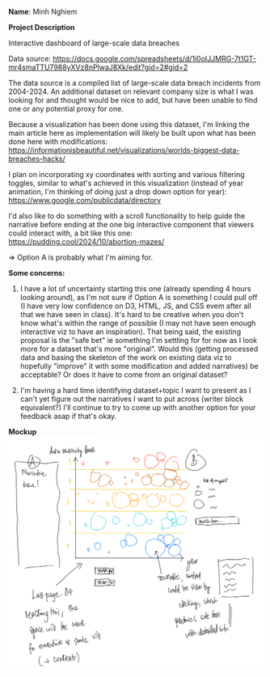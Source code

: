 **Name**: Minh Nghiem

**Project Description**

Interactive dashboard of large-scale data breaches

Data source: https://docs.google.com/spreadsheets/d/1i0oIJJMRG-7t1GT-mr4smaTTU7988yXVz8nPlwaJ8Xk/edit?gid=2#gid=2 

The data source is a compiled list of large-scale data breach incidents from 2004-2024. An additional dataset on relevant company size is what I was looking for and thought would be nice to add, but have been unable to find one or any potential proxy for one.

Because a visualization has been done using this dataset, I'm linking the main article here as implementation will likely be built upon what has been done here with modifications: https://informationisbeautiful.net/visualizations/worlds-biggest-data-breaches-hacks/ 

I plan on incorporating xy coordinates with sorting and various filtering toggles, similar to what's achieved in this visualization (instead of year animation, I'm thinking of doing just a drop down option for year): https://www.google.com/publicdata/directory 

I'd also like to do something with a scroll functionality to help guide the narrative before ending at the one big interactive component that viewers could interact with, a bit like this one: https://pudding.cool/2024/10/abortion-mazes/ 

=> Option A is probably what I'm aiming for.

**Some concerns:**

1. I have a lot of uncertainty starting this one (already spending 4 hours looking around), as I'm not sure if Option A is something I could pull off (I have very low confidence on D3, HTML, JS, and CSS evem after all that we have seen in class). It's hard to be creative when you don't know what's within the range of possible (I may not have seen enough interactive viz to have an inspiration). That being said, the existing proposal is the "safe bet" ie something I'm settling for for now as I look more for a dataset that's more "original". Would this (getting processed data and basing the skeleton of the work on existing data viz to hopefully "improve" it with some modification and added narratives) be acceptable? Or does it have to come from an original dataset?

2. I'm having a hard time identifying dataset+topic I want to present as I can't yet figure out the narratives I want to put across (writer block equivalent?) I'll continue to try to come up with another option for your feedback asap if that's okay.

**Mockup**
![interactive_mock](./scratch/interactive_mockup.jpg)